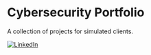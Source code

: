 # Cybersecurity Portfolio
A collection of projects for simulated clients. 

[![LinkedIn](https://img.shields.io/badge/LinkedIn-Profile-blue?logo=linkedin)](https://www.linkedin.com/in/jefferson-yankson)

